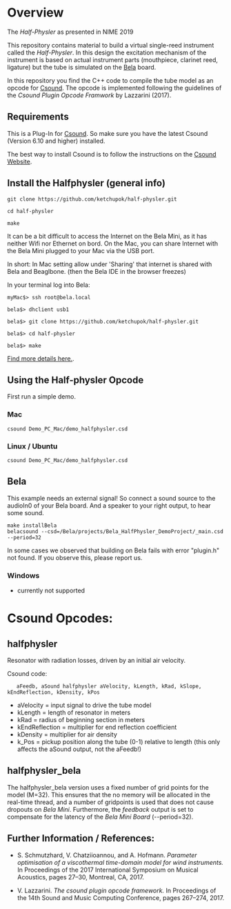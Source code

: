 # Overview

The _Half-Physler_ as presented in NIME 2019

This repository contains material to build a virtual single-reed instrument called the _Half-Physler_. In this design the excitation mechanism of the instrument is based on actual instrument parts (mouthpiece, clarinet reed, ligature) but the tube is simulated on the [Bela](http://www.bela.io) board.

In this repository you find the C++ code to compile the tube model as an opcode for [Csound](https://csound.com). The opcode is implemented following the guidelines of the _Csound Plugin Opcode Framwork_ by Lazzarini (2017).


## Requirements
This is a Plug-In for [Csound](https://csound.com). So make sure you have the latest Csound (Version 6.10 and higher) installed.

The best way to install Csound is to follow the instructions on the [Csound Website](https://csound.com).



## Install the Halfphysler (general info)

 ```
git clone https://github.com/ketchupok/half-physler.git

cd half-physler

make
```
It can be a bit difficult to access the Internet on the Bela Mini, as it has neither Wifi nor Ethernet on bord. On the Mac, you can share Internet with the Bela Mini plugged to your Mac via the USB port.

In short:
In Mac setting allow under 'Sharing' that internet is shared with Bela and Beaglbone.
(then the Bela IDE in the browser freezes)


In your terminal log into Bela:
```
myMac$> ssh root@bela.local

bela$> dhclient usb1

bela$> git clone https://github.com/ketchupok/half-physler.git

bela$> cd half-physler

bela$> make
```
[Find more details here.](https://www.hackster.io/hologram/sharing-internet-with-the-pocketbeagle-on-osx-cd62b2).

## Using the Half-physler Opcode

First run a simple demo.

### Mac

```
csound Demo_PC_Mac/demo_halfphysler.csd
```

### Linux / Ubuntu

```
csound Demo_PC_Mac/demo_halfphysler.csd
```


## Bela

This example needs an external signal! So connect a sound source to the audioIn0 of your Bela board. And a speaker to your right output, to hear some sound.

```
make installBela
belacsound --csd=/Bela/projects/Bela_HalfPhysler_DemoProject/_main.csd --period=32
```

In some cases we observed that building on Bela fails with error "plugin.h" not found. If you observe this, please report us.

### Windows
- currently not supported


# Csound Opcodes:

## halfphysler

Resonator with radiation losses, driven by an initial air velocity.

Csound code:
```
   aFeedb, aSound halfphysler aVelocity, kLength, kRad, kSlope, kEndReflection, kDensity, kPos
```

- aVelocity      = input signal to drive the tube model
- kLength        = length of resonator in meters
- kRad           = radius of beginning section in meters
- kEndReflection = multiplier for end reflection
coefficient
- kDensity       = multiplier for air density
- k_Pos          = pickup position along the tube (0-1) relative to length (this only affects the aSound output, not the aFeedb!)

## halfphysler_bela

The halfphysler_bela version uses a fixed number of grid points for the model (M=32). This ensures that the no memory will be allocated in the real-time thread, and a number of gridpoints is used that does not cause dropouts on _Bela Mini_. Furthermore, the _feedback_ output is set to compensate for the latency of the _Bela Mini Board_ (--period=32).

## Further Information / References:

- S. Schmutzhard, V. Chatziioannou, and A. Hofmann. _Parameter optimisation of a viscothermal time-domain model for wind instruments._ In Proceedings of the 2017 International Symposium on Musical Acoustics, pages 27–30, Montreal, CA, 2017.

- V. Lazzarini. _The csound plugin opcode framework._ In Proceedings of the 14th Sound and Music Computing
Conference, pages 267–274, 2017.
